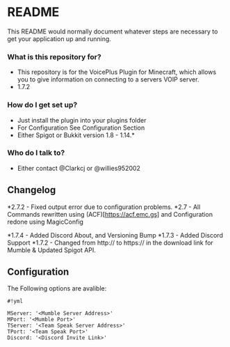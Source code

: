 # README #

This README would normally document whatever steps are necessary to get your application up and running.

### What is this repository for? ###

* This repository is for the VoicePlus Plugin for Minecraft, which allows you to give information on connecting to a servers VOIP server.
* 1.7.2

### How do I get set up? ###

* Just install the plugin into your plugins folder
* For Configuration See Configuration Section
* Either Spigot or Bukkit version 1.8 - 1.14.*

### Who do I talk to? ###

* Either contact @Clarkcj or @willies952002

## Changelog
*2.7.2 - Fixed output error due to configuration problems.
*2.7 - All Commands rewritten using (ACF)[https://acf.emc.gs] and Configuration redone using MagicConfig

*1.7.4 - Added Discord About, and Versioning Bump
*1.7.3 - Added Discord Support
*1.7.2 - Changed from http:// to https:// in the download link for Mumble & Updated Spigot API.

## Configuration

The Following options are avalible:

```
#!yml

MServer: '<Mumble Server Address>'
MPort: '<Mumble Port>'
TServer: '<Team Speak Server Address>'
TPort: '<Team Speak Port>'
Discord: '<Discord Invite Link>'
```
